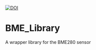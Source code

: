 [![DOI](https://zenodo.org/badge/DOI/10.5281/zenodo.6338662.svg)](https://doi.org/10.5281/zenodo.6338662)

# BME_Library
A wrapper library for the BME280 sensor
